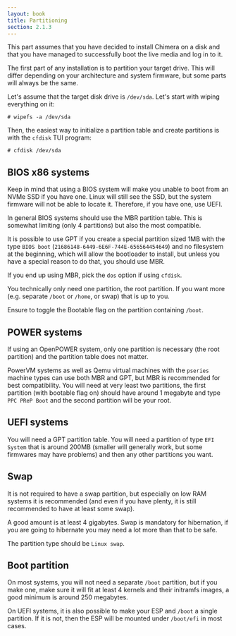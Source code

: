 ```yaml
---
layout: book
title: Partitioning
section: 2.1.3
---
```


This part assumes that you have decided to install Chimera on a disk
and that you have managed to successfully boot the live media and log
in to it.

The first part of any installation is to partition your target drive.
This will differ depending on your architecture and system firmware,
but some parts will always be the same.

Let's assume that the target disk drive is `/dev/sda`. Let's start
with wiping everything on it:

```
# wipefs -a /dev/sda
```

Then, the easiest way to initialize a partition table and create
partitions is with the `cfdisk` TUI program:

```
# cfdisk /dev/sda
```

## BIOS x86 systems

Keep in mind that using a BIOS system will make you unable to boot
from an NVMe SSD if you have one. Linux will still see the SSD, but
the system firmware will not be able to locate it. Therefore, if you
have one, use UEFI.

In general BIOS systems should use the MBR partition table. This is
somewhat limiting (only 4 partitions) but also the most compatible.

It is possible to use GPT if you create a special partition sized
1MB with the type `BIOS boot` (`21686148-6449-6E6F-744E-656564454649`)
and no filesystem at the beginning, which will allow the bootloader
to install, but unless you have a special reason to do that, you
should use MBR.

If you end up using MBR, pick the `dos` option if using `cfdisk`.

You technically only need one partition, the root partition. If you
want more (e.g. separate `/boot` or `/home`, or swap) that is up to you.

Ensure to toggle the Bootable flag on the partition containing `/boot`.

## POWER systems

If using an OpenPOWER system, only one partition is necessary (the root
partition) and the partition table does not matter.

PowerVM systems as well as Qemu virtual machines with the `pseries`
machine types can use both MBR and GPT, but MBR is recommended for
best compatibility. You will need at very least two partitions, the
first partition (with bootable flag on) should have around 1 megabyte
and type `PPC PReP Boot` and the second partition will be your root.

## UEFI systems

You will need a GPT partition table. You will need a partition of type
`EFI System` that is around 200MB (smaller will generally work, but
some firmwares may have problems) and then any other partitions you
want.

## Swap

It is not required to have a swap partition, but especially on low RAM
systems it is recommended (and even if you have plenty, it is still
recommended to have at least some swap).

A good amount is at least 4 gigabytes. Swap is mandatory for hibernation,
if you are going to hibernate you may need a lot more than that to
be safe.

The partition type should be `Linux swap`.

## Boot partition

On most systems, you will not need a separate `/boot` partition, but
if you make one, make sure it will fit at least 4 kernels and their
initramfs images, a good minimum is around 250 megabytes.

On UEFI systems, it is also possible to make your ESP and `/boot`
a single partition. If it is not, then the ESP will be mounted under
`/boot/efi` in most cases.
